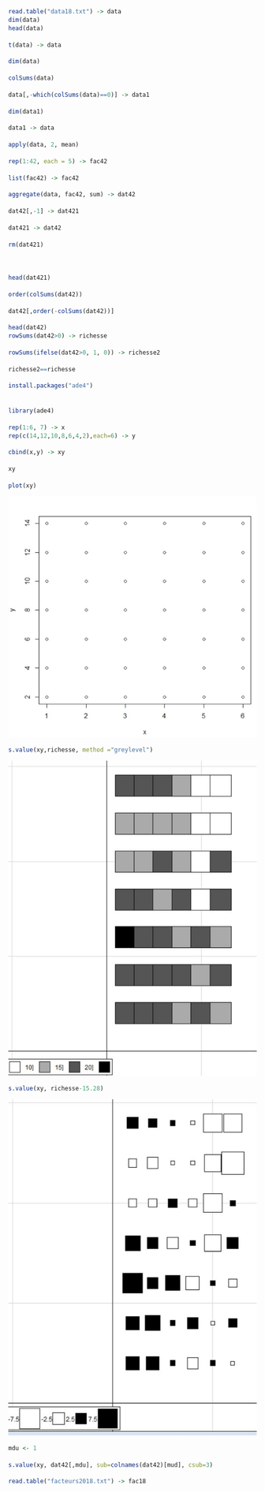 ```R
read.table("data18.txt") -> data
dim(data)
head(data)

t(data) -> data

dim(data)

colSums(data)

data[,-which(colSums(data)==0)] -> data1

dim(data1)

data1 -> data

apply(data, 2, mean)

rep(1:42, each = 5) -> fac42

list(fac42) -> fac42

aggregate(data, fac42, sum) -> dat42

dat42[,-1] -> dat421

dat421 -> dat42

rm(dat421)



head(dat421)

order(colSums(dat42))

dat42[,order(-colSums(dat42))]

head(dat42)
rowSums(dat42>0) -> richesse

rowSums(ifelse(dat42>0, 1, 0)) -> richesse2

richesse2==richesse

install.packages("ade4")


library(ade4)

rep(1:6, 7) -> x
rep(c(14,12,10,8,6,4,2),each=6) -> y

cbind(x,y) -> xy

xy

plot(xy)
```
![Graphique respresentant les différentes parcelles](Images/plotxy.JPG)
```R
s.value(xy,richesse, method ="greylevel")
```
![Graphique représentant la richesse de chaque parcelle](Images/richesse.JPG)
```R
s.value(xy, richesse-15.28)
```
![Graphique représentant la richesse de chaque parcelle](Images/richesse2.JPG)
```R
mdu <- 1

s.value(xy, dat42[,mdu], sub=colnames(dat42)[mud], csub=3)

read.table("facteurs2018.txt") -> fac18
```
